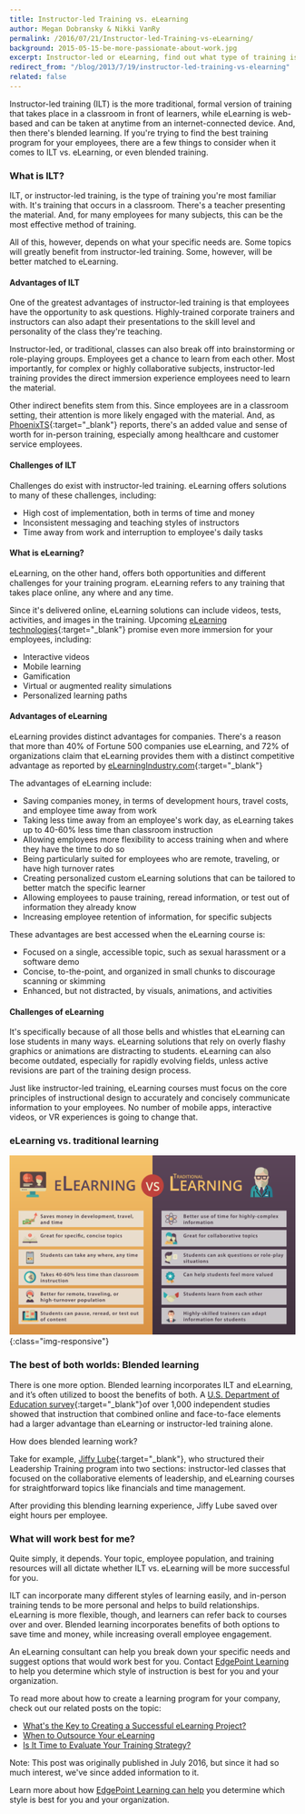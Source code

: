 ```yaml
---
title: Instructor-led Training vs. eLearning
author: Megan Dobransky & Nikki VanRy
permalink: /2016/07/21/Instructor-led-Training-vs-eLearning/
background: 2015-05-15-be-more-passionate-about-work.jpg
excerpt: Instructor-led or eLearning, find out what type of training is right for you.
redirect_from: "/blog/2013/7/19/instructor-led-training-vs-elearning"
related: false
---
```


Instructor-led training (ILT) is the more traditional, formal version of training that takes place in a classroom in front of learners, while eLearning is web-based and can be taken at anytime from an internet-connected device. And, then there's blended learning. If you're trying to find the best training program for your employees, there are a few things to consider when it comes to ILT vs. eLearning, or even blended training.

### What is ILT?

ILT, or instructor-led training, is the type of training you're most familiar with. It's training that occurs in a classroom. There's a teacher presenting the material. And, for many employees for many subjects, this can be the most effective method of training.

All of this, however, depends on what your specific needs are. Some topics will greatly benefit from instructor-led training. Some, however, will be better matched to eLearning.

#### Advantages of ILT

One of the greatest advantages of instructor-led training is that employees have the opportunity to ask questions. Highly-trained corporate trainers and instructors can also adapt their presentations to the skill level and personality of the class they're teaching.

Instructor-led, or traditional, classes can also break off into brainstorming or role-playing groups. Employees get a chance to learn from each other. Most importantly, for complex or highly collaborative subjects, instructor-led training provides the direct immersion experience employees need to learn the material.

Other indirect benefits stem from this. Since employees are in a classroom setting, their attention is more likely engaged with the material. And, as [PhoenixTS](https://phoenixts.com/blog/online-training-vs-instructor-led-training/){:target="_blank"} reports, there's an added value and sense of worth for in-person training, especially among healthcare and customer service employees.

#### Challenges of ILT
Challenges do exist with instructor-led training. eLearning offers solutions to many of these challenges, including:

*  High cost of implementation, both in terms of time and money
*  Inconsistent messaging and teaching styles of instructors
*  Time away from work and interruption to employee's daily tasks


#### What is eLearning?
eLearning, on the other hand, offers both opportunities and different challenges for your training program. eLearning refers to any training that takes place online, any where and any time.

Since it's delivered online, eLearning solutions can include videos, tests, activities, and images in the training. Upcoming [eLearning technologies](https://elearningindustry.com/elearning-trends-and-predictions-2017){:target="_blank"} promise even more immersion for your employees, including:

*  Interactive videos
*  Mobile learning
*  Gamification
*  Virtual or augmented reality simulations
*  Personalized learning paths

#### Advantages of eLearning
eLearning provides distinct advantages for companies. There's a reason that more than 40% of Fortune 500 companies use eLearning, and 72% of organizations claim that eLearning provides them with a distinct competitive advantage as reported by [eLearningIndustry.com](https://elearningindustry.com/elearning-statistics-and-facts-for-2015){:target="_blank"}

The advantages of eLearning include:

*  Saving companies money, in terms of development hours, travel costs, and employee time away from work
*  Taking less time away from an employee's work day, as eLearning takes up to 40-60% less time than classroom instruction
*  Allowing employees more flexibility to access training when and where they have the time to do so
*  Being particularly suited for employees who are remote, traveling, or have high turnover rates
*  Creating personalized custom eLearning solutions that can be tailored to better match the specific learner
*  Allowing employees to pause training, reread information, or test out of information they already know
*  Increasing employee retention of information, for specific subjects

These advantages are best accessed when the eLearning course is:

*  Focused on a single, accessible topic, such as sexual harassment or a software demo
*  Concise, to-the-point, and organized in small chunks to discourage scanning or skimming
*  Enhanced, but not distracted, by visuals, animations, and activities

#### Challenges of eLearning

It's specifically because of all those bells and whistles that eLearning can lose students in many ways. eLearning solutions that rely on overly flashy graphics or animations are distracting to students. eLearning can also become outdated, especially for rapidly evolving fields, unless active revisions are part of the training design process.

Just like instructor-led training, eLearning courses must focus on the core principles of instructional design to accurately and concisely communicate information to your employees. No number of mobile apps, interactive videos, or VR experiences is going to change that.

### eLearning vs. traditional learning
![elearning vs traditional learning infographic](/assets/images/blog/vs-infographic.svg){:class="img-responsive"}

### The best of both worlds: Blended learning
There is one more option. Blended learning incorporates ILT and eLearning, and it’s often utilized to boost the benefits of both. A [U.S. Department of Education survey](https://www2.ed.gov/rschstat/eval/tech/evidence-based-practices/finalreport.pdf){:target="_blank"}of over 1,000 independent studies showed that instruction that combined online and face-to-face elements had a larger advantage than eLearning or instructor-led training alone.

How does blended learning work?

Take for example, [Jiffy Lube](https://trainingmag.com/trgmag-article/online-vs-class-success){:target="_blank"}, who structured their Leadership Training program into two sections: instructor-led classes that focused on the collaborative elements of leadership, and eLearning courses for straightforward topics like financials and time management.

After providing this blending learning experience, Jiffy Lube saved over eight hours per employee.

### What will work best for me?
Quite simply, it depends. Your topic, employee population, and training resources will all dictate whether ILT vs. eLearning will be more successful for you.

ILT can incorporate many different styles of learning easily, and in-person training tends to be more personal and helps to build relationships. eLearning is more flexible, though, and learners can refer back to courses over and over. Blended learning incorporates benefits of both options to save time and money, while increasing overall employee engagement.

An eLearning consultant can help you break down your specific needs and suggest options that would work best for you. Contact [EdgePoint Learning](http://www.edgepointlearning.com/solutions/) to help you determine which style of instruction is best for you and your organization.

To read more about how to create a learning program for your company, check out our related posts on the topic:

*  [What's the Key to Creating a Successful eLearning Project?](http://www.edgepointlearning.com/2016/03/15/whats-the-key-to-creating-a-successful-elearning-project/)
*  [When to Outsource Your eLearning](http://www.edgepointlearning.com/2015/12/15/when-to-outsource-your-elearning/)
*  [Is It Time to Evaluate Your Training Strategy?](http://www.edgepointlearning.com/2016/06/01/is-it-time-to-evaluate-your-training-strategy/)

Note: This post was originally published in July 2016, but since it had so much interest, we've since added information to it.

Learn more about how [EdgePoint Learning can help](/solutions/) you determine which style is best for you and your organization.
